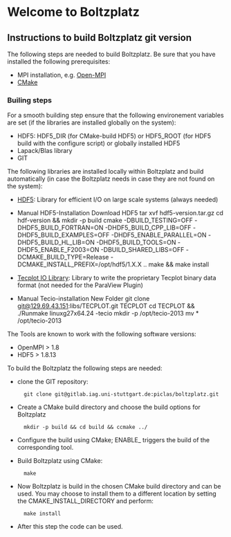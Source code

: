 # Welcome to Boltzplatz

## Instructions to build Boltzplatz git version

The following steps are needed to build Boltzplatz. Be sure that you have installed the following prerequisites:

* MPI installation, e.g. [Open-MPI][openmpi]
* [CMake][cmake]

### Builing steps

For a smooth building step ensure that the following environement variables are set (if the libraries are installed globally on the system):

* HDF5: HDF5_DIR (for CMake-build HDF5) or HDF5_ROOT (for HDF5 build with the configure script) or globally installed HDF5
* Lapack/Blas library
* GIT

The following libraries are installed locally within Boltzplatz and build automatically (in case the Boltzplatz needs  in case they are not found on the system):

* [HDF5][hdf5]: Library for efficient I/O on large scale systems (always needed)
* Manual HDF5-Installation
   Download HDF5
   tar xvf hdf5-version.tar.gz
   cd hdf-version && mkdir -p build
   cmake -DBUILD_TESTING=OFF -DHDF5_BUILD_FORTRAN=ON -DHDF5_BUILD_CPP_LIB=OFF -DHDF5_BUILD_EXAMPLES=OFF -DHDF5_ENABLE_PARALLEL=ON -DHDF5_BUILD_HL_LIB=ON -DHDF5_BUILD_TOOLS=ON -DHDF5_ENABLE_F2003=ON -DBUILD_SHARED_LIBS=OFF -DCMAKE_BUILD_TYPE=Release -DCMAKE_INSTALL_PREFIX=/opt/hdf5/1.X.X ..
   make && make install

* [Tecplot IO Library][tecio]: Library to write the proprietary Tecplot binary data format (not needed for the ParaView Plugin)
* Manual Tecio-installation
   New Folder
   git clone git@129.69.43.151:libs/TECPLOT.git  TECPLOT
   cd TECPLOT && ./Runmake linuxg27x64.24 -tecio 
   mkdir -p /opt/tecio-2013
   mv * /opt/tecio-2013
   

The Tools are known to work with the following software versions:

* OpenMPI > 1.8
* HDF5 > 1.8.13


To build the Boltzplatz the following steps are needed:

* clone the GIT repository: 

		git clone git@gitlab.iag.uni-stuttgart.de:piclas/boltzplatz.git

* Create a CMake build directory and choose the build options for Boltzplatz

		mkdir -p build && cd build && ccmake ../

* Configure the build using CMake; ENABLE_ triggers the build of the corresponding tool.
* Build Boltzplatz using CMake:

		make

* Now Boltzplatz is build in the chosen CMake build directory and can be used. You may choose to install them to a different location by setting the CMAKE_INSTALL_DIRECTORY and perform:

		make install

* After this step the code can be used.

[openmpi]: https://www.open-mpi.org/
[paraview]: https://www.paraview.org
[cmake]: https://www.cmake.org
[hdf5]: https://www.hdfgroup.org/
[tecio]: http://www.tecplot.com/downloads/tecio-library/